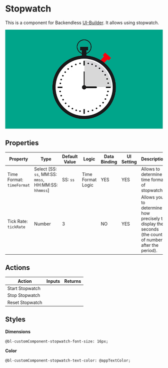 # Stopwatch

This is a component for Backendless [UI-Builder](https://backendless.com/developers/#ui-builder). It allows using stopwatch.

<p align="center">
  <img src="./thumbnail.png" alt="main thumbnail" width="780"/>
</p>

## Properties

| Property                  | Type                                                 | Default Value | Logic             | Data Binding | UI Setting | Description                                                                                           |
|---------------------------|------------------------------------------------------|---------------|-------------------|--------------|------------|-------------------------------------------------------------------------------------------------------|
| Time Format: `timeFormat` | Select [SS: `ss`, MM:SS: `mmss`, HH:MM:SS: `hhmmss`] | SS: `ss`      | Time Format Logic | YES          | YES        | Allows to determine time format of stopwatch.                                                         |
| Tick Rate: `tickRate`     | Number                                               | 3             |                   | NO           | YES        | Allows you to determine how precisely to display the seconds (the count of numbers after the period). |

## Actions

| Action          | Inputs | Returns |
|-----------------|--------|---------|
| Start Stopwatch |        |         |
| Stop Stopwatch  |        |         |
| Reset Stopwatch |        |         |

## Styles

**Dimensions**

```
@bl-customComponent-stopwatch-font-size: 16px;
```

**Color**

```
@bl-customComponent-stopwatch-text-color: @appTextColor;
```
